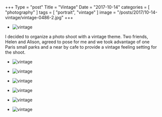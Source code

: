 
+++
Type = "post"
Title = "Vintage"
Date = "2017-10-14"
categories = [ "photography" ]
tags = [
    "portrait",
    "vintage"
]
image = "/posts/2017/10-14-vintage/vintage-0486-2.jpg"
+++

* ![vintage](/posts/2017/10-14-vintage/vintage-0486-2.jpg)

I decided to organize a photo shoot with a vintage theme. Two friends, Helen and Alison, agreed to pose for me and we took advantage of one Paris small parks and a near by cafe to provide a vintage feeling setting for the shoot.

<!--more-->

* ![vintage](/posts/2017/10-14-vintage/vintage-0417-2.jpg)

* ![vintage](/posts/2017/10-14-vintage/vintage-0431-2.jpg)

* ![vintage](/posts/2017/10-14-vintage/vintage-0455-2.jpg)

* ![vintage](/posts/2017/10-14-vintage/vintage-0459-2.jpg)

* ![vintage](/posts/2017/10-14-vintage/vintage-0498-2.jpg)

* ![vintage](/posts/2017/10-14-vintage/vintage-0544-2.jpg)
